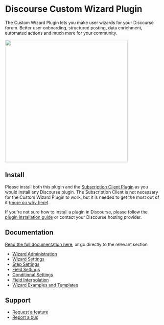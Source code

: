 # Discourse Custom Wizard Plugin

The Custom Wizard Plugin lets you make user wizards for your Discourse forum. Better user onboarding, structured posting, data enrichment, automated actions and much more for your community.

<img src="https://camo.githubusercontent.com/593432f1fc9658ffca104065668cc88fa21dffcd3002cb78ffd50c71f33a2523/68747470733a2f2f706176696c696f6e2d6173736574732e6e7963332e63646e2e6469676974616c6f6365616e7370616365732e636f6d2f706c7567696e732f77697a6172642d7265706f7369746f72792d62616e6e65722e706e67" alt="" data-canonical-src="https://pavilion-assets.nyc3.cdn.digitaloceanspaces.com/plugins/wizard-repository-banner.png" style="max-width: 100%;" width="400">

## Install

Please install both this plugin and the [Subscription Client Plugin](https://github.com/paviliondev/discourse-subscription-client) as you would install any Discourse plugin. The Subscription Client is not necessary for the Custom Wizard Plugin to work, but it is needed to get the most out of it ([more on why here](https://custom-wizard.pavilion.tech/subscriptions)).

If you're not sure how to install a plugin in Discourse, please follow the [plugin installation guide](https://meta.discourse.org/t/install-a-plugin/19157) or contact your Discourse hosting provider.

## Documentation

[Read the full documentation here](https://thepavilion.io/c/knowledge/discourse/custom-wizard/118), or go directly to the relevant section

- [Wizard Administration](https://thepavilion.io/t/wizard-administration/2818)
- [Wizard Settings](https://thepavilion.io/t/wizard-settings/2807/2)
- [Step Settings](https://thepavilion.io/t/step-settings/2808/2)
- [Field Settings](https://thepavilion.io/t/field-settings/2809/2)
- [Conditional Settings](https://thepavilion.io/t/conditional-settings/2811/2)
- [Field Interpolation](https://thepavilion.io/t/field-interpolation/2830)
- [Wizard Examples and Templates](https://thepavilion.io/t/wizard-examples-and-templates/3192)

## Support

- [Request a feature](https://thepavilion.io/w/feature-request)
- [Report a bug](https://thepavilion.io/w/bug-report)
